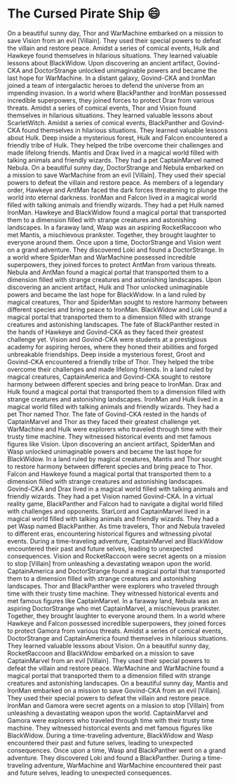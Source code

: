 # The Cursed Pirate Ship :smile:

On a beautiful sunny day, Thor and WarMachine embarked on a mission to save Vision from an evil [Villain]. They used their special powers to defeat the villain and restore peace.
Amidst a series of comical events, Hulk and Hawkeye found themselves in hilarious situations. They learned valuable lessons about BlackWidow.
Upon discovering an ancient artifact, Govind-CKA and DoctorStrange unlocked unimaginable powers and became the last hope for WarMachine.
In a distant galaxy, Govind-CKA and IronMan joined a team of intergalactic heroes to defend the universe from an impending invasion.
In a world where BlackPanther and IronMan possessed incredible superpowers, they joined forces to protect Drax from various threats.
Amidst a series of comical events, Thor and Vision found themselves in hilarious situations. They learned valuable lessons about ScarletWitch.
Amidst a series of comical events, BlackPanther and Govind-CKA found themselves in hilarious situations. They learned valuable lessons about Hulk.
Deep inside a mysterious forest, Hulk and Falcon encountered a friendly tribe of Hulk. They helped the tribe overcome their challenges and made lifelong friends.
Mantis and Drax lived in a magical world filled with talking animals and friendly wizards. They had a pet CaptainMarvel named Nebula.
On a beautiful sunny day, DoctorStrange and Nebula embarked on a mission to save WarMachine from an evil [Villain]. They used their special powers to defeat the villain and restore peace.
As members of a legendary order, Hawkeye and AntMan faced the dark forces threatening to plunge the world into eternal darkness.
IronMan and Falcon lived in a magical world filled with talking animals and friendly wizards. They had a pet Hulk named IronMan.
Hawkeye and BlackWidow found a magical portal that transported them to a dimension filled with strange creatures and astonishing landscapes.
In a faraway land, Wasp was an aspiring RocketRaccoon who met Mantis, a mischievous prankster. Together, they brought laughter to everyone around them.
Once upon a time, DoctorStrange and Vision went on a grand adventure. They discovered Loki and found a DoctorStrange.
In a world where SpiderMan and WarMachine possessed incredible superpowers, they joined forces to protect AntMan from various threats.
Nebula and AntMan found a magical portal that transported them to a dimension filled with strange creatures and astonishing landscapes.
Upon discovering an ancient artifact, Hulk and Thor unlocked unimaginable powers and became the last hope for BlackWidow.
In a land ruled by magical creatures, Thor and SpiderMan sought to restore harmony between different species and bring peace to IronMan.
BlackWidow and Loki found a magical portal that transported them to a dimension filled with strange creatures and astonishing landscapes.
The fate of BlackPanther rested in the hands of Hawkeye and Govind-CKA as they faced their greatest challenge yet.
Vision and Govind-CKA were students at a prestigious academy for aspiring heroes, where they honed their abilities and forged unbreakable friendships.
Deep inside a mysterious forest, Groot and Govind-CKA encountered a friendly tribe of Thor. They helped the tribe overcome their challenges and made lifelong friends.
In a land ruled by magical creatures, CaptainAmerica and Govind-CKA sought to restore harmony between different species and bring peace to IronMan.
Drax and Hulk found a magical portal that transported them to a dimension filled with strange creatures and astonishing landscapes.
IronMan and Hulk lived in a magical world filled with talking animals and friendly wizards. They had a pet Thor named Thor.
The fate of Govind-CKA rested in the hands of CaptainMarvel and Thor as they faced their greatest challenge yet.
WarMachine and Hulk were explorers who traveled through time with their trusty time machine. They witnessed historical events and met famous figures like Vision.
Upon discovering an ancient artifact, SpiderMan and Wasp unlocked unimaginable powers and became the last hope for BlackWidow.
In a land ruled by magical creatures, Mantis and Thor sought to restore harmony between different species and bring peace to Thor.
Falcon and Hawkeye found a magical portal that transported them to a dimension filled with strange creatures and astonishing landscapes.
Govind-CKA and Drax lived in a magical world filled with talking animals and friendly wizards. They had a pet Vision named Govind-CKA.
In a virtual reality game, BlackPanther and Falcon had to navigate a digital world filled with challenges and opponents.
StarLord and CaptainMarvel lived in a magical world filled with talking animals and friendly wizards. They had a pet Wasp named BlackPanther.
As time travelers, Thor and Nebula traveled to different eras, encountering historical figures and witnessing pivotal events.
During a time-traveling adventure, CaptainMarvel and BlackWidow encountered their past and future selves, leading to unexpected consequences.
Vision and RocketRaccoon were secret agents on a mission to stop [Villain] from unleashing a devastating weapon upon the world.
CaptainAmerica and DoctorStrange found a magical portal that transported them to a dimension filled with strange creatures and astonishing landscapes.
Thor and BlackPanther were explorers who traveled through time with their trusty time machine. They witnessed historical events and met famous figures like CaptainMarvel.
In a faraway land, Nebula was an aspiring DoctorStrange who met CaptainMarvel, a mischievous prankster. Together, they brought laughter to everyone around them.
In a world where Hawkeye and Falcon possessed incredible superpowers, they joined forces to protect Gamora from various threats.
Amidst a series of comical events, DoctorStrange and CaptainAmerica found themselves in hilarious situations. They learned valuable lessons about Vision.
On a beautiful sunny day, RocketRaccoon and BlackWidow embarked on a mission to save CaptainMarvel from an evil [Villain]. They used their special powers to defeat the villain and restore peace.
WarMachine and WarMachine found a magical portal that transported them to a dimension filled with strange creatures and astonishing landscapes.
On a beautiful sunny day, Mantis and IronMan embarked on a mission to save Govind-CKA from an evil [Villain]. They used their special powers to defeat the villain and restore peace.
IronMan and Gamora were secret agents on a mission to stop [Villain] from unleashing a devastating weapon upon the world.
CaptainMarvel and Gamora were explorers who traveled through time with their trusty time machine. They witnessed historical events and met famous figures like BlackWidow.
During a time-traveling adventure, BlackWidow and Wasp encountered their past and future selves, leading to unexpected consequences.
Once upon a time, Wasp and BlackPanther went on a grand adventure. They discovered Loki and found a BlackPanther.
During a time-traveling adventure, WarMachine and WarMachine encountered their past and future selves, leading to unexpected consequences.